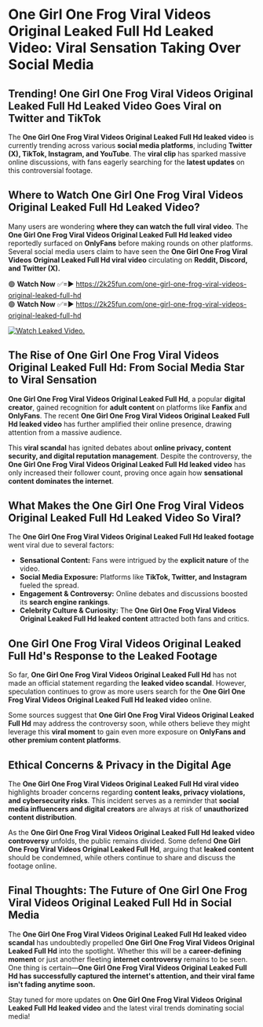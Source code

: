 # One Girl One Frog Viral Videos Original Leaked Full Hd Leaked Video: Viral Sensation Taking Over Social Media

## **Trending! One Girl One Frog Viral Videos Original Leaked Full Hd Leaked Video Goes Viral on Twitter and TikTok**
The **One Girl One Frog Viral Videos Original Leaked Full Hd leaked video** is currently trending across various **social media platforms**, including **Twitter (X), TikTok, Instagram, and YouTube**. The **viral clip** has sparked massive online discussions, with fans eagerly searching for the **latest updates** on this controversial footage.

## **Where to Watch One Girl One Frog Viral Videos Original Leaked Full Hd Leaked Video?**
Many users are wondering **where they can watch the full viral video**. The **One Girl One Frog Viral Videos Original Leaked Full Hd leaked video** reportedly surfaced on **OnlyFans** before making rounds on other platforms. Several social media users claim to have seen the **One Girl One Frog Viral Videos Original Leaked Full Hd viral video** circulating on **Reddit, Discord, and Twitter (X).**

🟢 **Watch Now** ✅=► https://2k25fun.com/one-girl-one-frog-viral-videos-original-leaked-full-hd  
🟢 **Watch Now** ✅=► https://2k25fun.com/one-girl-one-frog-viral-videos-original-leaked-full-hd  

[![Watch Leaked Video.](https://miro.medium.com/v2/resize:fit:828/format:webp/1*cilzJN44JGOrTw9NJCrNHA.gif "Watch Leaked Video")](https://2k25fun.com/one-girl-one-frog-viral-videos-original-leaked-full-hd)

## **The Rise of One Girl One Frog Viral Videos Original Leaked Full Hd: From Social Media Star to Viral Sensation**
**One Girl One Frog Viral Videos Original Leaked Full Hd**, a popular **digital creator**, gained recognition for **adult content** on platforms like **Fanfix** and **OnlyFans**. The recent **One Girl One Frog Viral Videos Original Leaked Full Hd leaked video** has further amplified their online presence, drawing attention from a massive audience.

This **viral scandal** has ignited debates about **online privacy, content security, and digital reputation management**. Despite the controversy, the **One Girl One Frog Viral Videos Original Leaked Full Hd leaked video** has only increased their follower count, proving once again how **sensational content dominates the internet**.

## **What Makes the One Girl One Frog Viral Videos Original Leaked Full Hd Leaked Video So Viral?**
The **One Girl One Frog Viral Videos Original Leaked Full Hd leaked footage** went viral due to several factors:
- **Sensational Content:** Fans were intrigued by the **explicit nature** of the video.
- **Social Media Exposure:** Platforms like **TikTok, Twitter, and Instagram** fueled the spread.
- **Engagement & Controversy:** Online debates and discussions boosted its **search engine rankings**.
- **Celebrity Culture & Curiosity:** The **One Girl One Frog Viral Videos Original Leaked Full Hd leaked content** attracted both fans and critics.

## **One Girl One Frog Viral Videos Original Leaked Full Hd's Response to the Leaked Footage**
So far, **One Girl One Frog Viral Videos Original Leaked Full Hd** has not made an official statement regarding the **leaked video scandal**. However, speculation continues to grow as more users search for the **One Girl One Frog Viral Videos Original Leaked Full Hd leaked video** online.

Some sources suggest that **One Girl One Frog Viral Videos Original Leaked Full Hd** may address the controversy soon, while others believe they might leverage this **viral moment** to gain even more exposure on **OnlyFans and other premium content platforms**.

## **Ethical Concerns & Privacy in the Digital Age**
The **One Girl One Frog Viral Videos Original Leaked Full Hd viral video** highlights broader concerns regarding **content leaks, privacy violations, and cybersecurity risks**. This incident serves as a reminder that **social media influencers and digital creators** are always at risk of **unauthorized content distribution**.

As the **One Girl One Frog Viral Videos Original Leaked Full Hd leaked video controversy** unfolds, the public remains divided. Some defend **One Girl One Frog Viral Videos Original Leaked Full Hd**, arguing that **leaked content** should be condemned, while others continue to share and discuss the footage online.

## **Final Thoughts: The Future of One Girl One Frog Viral Videos Original Leaked Full Hd in Social Media**
The **One Girl One Frog Viral Videos Original Leaked Full Hd leaked video scandal** has undoubtedly propelled **One Girl One Frog Viral Videos Original Leaked Full Hd** into the spotlight. Whether this will be a **career-defining moment** or just another fleeting **internet controversy** remains to be seen. One thing is certain—**One Girl One Frog Viral Videos Original Leaked Full Hd has successfully captured the internet's attention, and their viral fame isn't fading anytime soon.**

Stay tuned for more updates on **One Girl One Frog Viral Videos Original Leaked Full Hd leaked video** and the latest viral trends dominating social media!